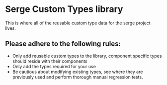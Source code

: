 # Serge Custom Types library

This is where all of the reusable custom type data for the serge project lives. 

## Please adhere to the following rules:

- Only add reusable custom types to the library, component specific types should reside with their components
- Only add the types required for your use
- Be cautious about modifying existing types, see where they are previously used and perform thorough manual regression tests. 